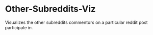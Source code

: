 # Other-Subreddits-Viz
Visualizes the other subreddits commentors on a particular reddit post participate in.
